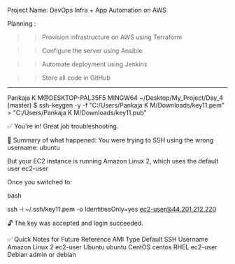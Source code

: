 Project Name: DevOps Infra + App Automation on AWS

Planning :

>>Provision infrastructure on AWS using Terraform

>>Configure the server using Ansible

>>Automate deployment using Jenkins

>>Store all code in GitHub

------------------------------------------------------------------------------

Pankaja K M@DESKTOP-PAL35F5 MINGW64 ~/Desktop/My_Project/Day_4 (master)
$ ssh-keygen -y -f "C:/Users/Pankaja K M/Downloads/key11.pem" > "C:/Users/Pankaja K M/Downloads/key11.pub"

✅ You're in! Great job troubleshooting.

🔑 Summary of what happened:
You were trying to SSH using the wrong username: ubuntu

But your EC2 instance is running Amazon Linux 2, which uses the default user ec2-user

Once you switched to:

bash

ssh -i ~/.ssh/key11.pem -o IdentitiesOnly=yes ec2-user@44.201.212.220

🔓 The key was accepted and login succeeded.

✅ Quick Notes for Future Reference
AMI Type	Default SSH Username
Amazon Linux 2	ec2-user
Ubuntu	ubuntu
CentOS	centos
RHEL	ec2-user
Debian	admin or debian